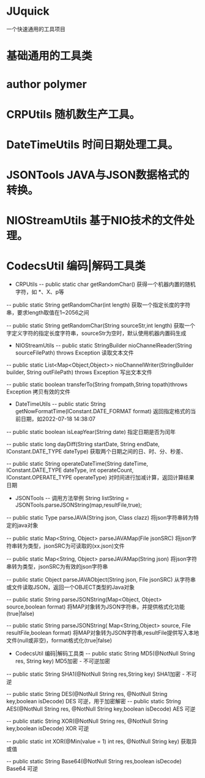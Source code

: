 # JUquick
一个快速通用的工具项目


# 基础通用的工具类

# author polymer

# CRPUtils 随机数生产工具。

# DateTimeUtils 时间日期处理工具。

# JSONTools 	JAVA与JSON数据格式的转换。

# NIOStreamUtils 基于NIO技术的文件处理。

# CodecsUtil	编码|解码工具类

- CRPUtils
--	public  static  char getRandomChar()
获得一个机器内置的随机字符，如 *、X、p等

--	public  static  String getRandomChar(int length)
获取一个指定长度的字符串，要求length取值在1~2056之间

--	public  static  String getRandomChar(String sourceStr,int length)
获取一个字定义字符的指定长度字符串，sourceStr为空时，默认使用机器内置码生成

- NIOStreamUtils
--	public static StringBuilder nioChannelReader(String sourceFilePath) throws Exception
读取文本文件

--	public static List<Map<Object,Object>> nioChannelWriter(StringBuilder builder, String outFilePath) throws Exception
写出文本文件

--	public static boolean transferTo(String frompath,String topath)throws Exception
拷贝有效的文件

- DateTimeUtils
--	public static String getNowFormatTime(IConstant.DATE_FORMAT format)
返回指定格式的当前日期，如2022-07-18 14:38:07

--	public static boolean isLeapYear(String date)
指定日期是否为闰年

--	public static long dayDiff(String startDate, String endDate, IConstant.DATE_TYPE dateType)
获取两个日期之间的日、时、分、秒差、

--	public static String operateDateTime(String dateTime, IConstant.DATE_TYPE dateType, 
int operateCount, IConstant.OPERATE_TYPE operateType)
对时间进行加减计算，返回计算结果日期

- JSONTools
-- 	调用方法举例 String listString = JSONTools.parseJSONString(map,resultFile,true);

--	public static <T> Type<T> parseJAVA(String json, Class<T> clazz) 
将json字符串转为特定的java对象
  
--	public static Map<String, Object> parseJAVAMap(File jsonSRC) 
将json字符串转为类型，jsonSRC为可读取的(xx.json)文件
  
--	public static Map<String, Object> parseJAVAMap(String json) 
将json字符串转为类型，jsonSRC为有效的json字符串
  
--	public static Object parseJAVAObject(String json, File jsonSRC)
从字符串或文件读取JSON，返回一个OBJECT类型的Java对象
  
--	public static String parseJSONString(Map<Object, Object> source,boolean format)
将MAP对象转为JSON字符串，并提供格式化功能(true|false)
  
--	public static String parseJSONString( Map<String,Object> source, 
File resultFile,boolean format)
将MAP对象转为JSON字符串,resultFile提供写入本地文件(null或非空)，format格式化(true|false)

- CodecsUtil	编码|解码工具类
--	public static String MD5(@NotNull String res, String key)
MD5加密 - 不可逆加密
  
--	public static String SHA1(@NotNull String res,String key)
SHA1加密 - 不可逆
  
--	public static String DES(@NotNull String res, @NotNull String key,boolean isDecode)
DES 可逆，用于加密解密
--	public static String AES(@NotNull String res, @NotNull String key,boolean isDecode)
AES 可逆
  
--	public static String XOR(@NotNull String res, @NotNull String key,boolean isDecode)
XOR 可逆
  
--	public static int XOR(@Min(value = 1) int res, @NotNull String key)
获取异或值
  
--	public static String Base64(@NotNull String res,boolean isDecode)
Base64 可逆
